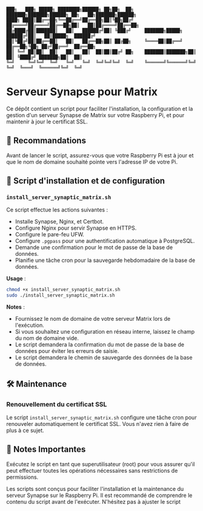 ```
███╗   ███╗ █████╗ ████████╗██████╗ ██╗██╗  ██╗    ███████╗███████╗██████╗ ██╗   ██╗███████╗██████╗ 
████╗ ████║██╔══██╗╚══██╔══╝██╔══██╗██║╚██╗██╔╝    ██╔════╝██╔════╝██╔══██╗██║   ██║██╔════╝██╔══██╗
██╔████╔██║███████║   ██║   ██████╔╝██║ ╚███╔╝     ███████╗█████╗  ██████╔╝██║   ██║█████╗  ██████╔╝
██║╚██╔╝██║██╔══██║   ██║   ██╔══██╗██║ ██╔██╗     ╚════██║██╔══╝  ██╔══██╗╚██╗ ██╔╝██╔══╝  ██╔══██╗
██║ ╚═╝ ██║██║  ██║   ██║   ██║  ██║██║██╔╝ ██╗    ███████║███████╗██║  ██║ ╚████╔╝ ███████╗██║  ██║
╚═╝     ╚═╝╚═╝  ╚═╝   ╚═╝   ╚═╝  ╚═╝╚═╝╚═╝  ╚═╝    ╚══════╝╚══════╝╚═╝  ╚═╝  ╚═══╝  ╚══════╝╚═╝  ╚═╝
```
# Serveur Synapse pour Matrix

Ce dépôt contient un script pour faciliter l'installation, la configuration et la gestion d'un serveur Synapse de Matrix sur votre Raspberry Pi, et pour maintenir à jour le certificat SSL.

## 💎 Recommandations

Avant de lancer le script, assurez-vous que votre Raspberry Pi est à jour et que le nom de domaine souhaité pointe vers l'adresse IP de votre Pi.

## 🚀 Script d'installation et de configuration

### `install_server_synaptic_matrix.sh`

Ce script effectue les actions suivantes :
- Installe Synapse, Nginx, et Certbot.
- Configure Nginx pour servir Synapse en HTTPS.
- Configure le pare-feu UFW.
- Configure `.pgpass` pour une authentification automatique à PostgreSQL.
- Demande une confirmation pour le mot de passe de la base de données.
- Planifie une tâche cron pour la sauvegarde hebdomadaire de la base de données.

**Usage** :
```bash
chmod +x install_server_synaptic_matrix.sh
sudo ./install_server_synaptic_matrix.sh
```

**Notes** :
- Fournissez le nom de domaine de votre serveur Matrix lors de l'exécution.
- Si vous souhaitez une configuration en réseau interne, laissez le champ du nom de domaine vide.
- Le script demandera la confirmation du mot de passe de la base de données pour éviter les erreurs de saisie.
- Le script demandera le chemin de sauvegarde des données de la base de données.

## 🛠 Maintenance

### Renouvellement du certificat SSL

Le script `install_server_synaptic_matrix.sh` configure une tâche cron pour renouveler automatiquement le certificat SSL. Vous n'avez rien à faire de plus à ce sujet.

## 📝 Notes Importantes

Exécutez le script en tant que superutilisateur (root) pour vous assurer qu'il peut effectuer toutes les opérations nécessaires sans restrictions de permissions.

Les scripts sont conçus pour faciliter l'installation et la maintenance du serveur Synapse sur le Raspberry Pi. Il est recommandé de comprendre le contenu du script avant de l'exécuter. N'hésitez pas à ajuster le script 
